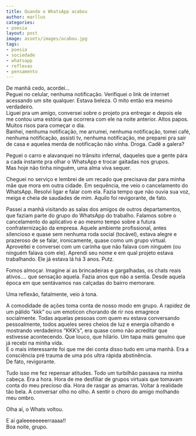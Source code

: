 ```yaml
---
title: Quando o WhatsApp acabou
author: marllus
categories:
- poesia
layout: post
image: assets/images/acabou.jpg
tags:
- poesia
- sociedade
- whatsapp
- reflexao
- pensamento
---
```


De manhã cedo, acordei…<br>
Peguei no celular, nenhuma notificação. Verifiquei o link de internet acessando um site qualquer. Estava beleza. O mito então era mesmo verdadeiro.<br>
Liguei pra um amigo, conversei sobre o projeto pra entregar e depois ele me contou uma estória que ocorrera com ele na noite anterior. Altos papos. Muitos risos para começar o dia.<br>
Banhei, nenhuma notificação, me arrumei, nenhuma notificação, tomei café, nenhuma notificação, assisti tv, nenhuma notificação, me preparei pra sair de casa e aquelea merda de notificação não vinha. Droga. Cadê a galera?<br>

Peguei o carro e alavanquei no trânsito infernal, daqueles que a gente pára a cada instante pra olhar o WhatsApp e trocar gaitadas nos grupos.<br>
Mas hoje não tinha ninguém, uma alma viva sequer.<br>

Cheguei no serviço e lembrei de um recado que precisava dar para minha mãe que mora em outra cidade. Em sequência, me veio o cancelamento do WhatsApp. Resolvi ligar e falar com ela. Fazia tempo que não ouvia sua voz, meiga e cheia de saudades de mim. Aquilo foi revigorante, de fato.<br>

Passei a manhã visitando as salas dos amigos de outros departamentos, que faziam parte do grupo do WhatsApp do trabalho. Falamos sobre o cancelamento do aplicativo e ao mesmo tempo sobre a futura confraternização da empresa. Aquele ambiente profissional, antes silencioso e quase sem nenhuma roda social (tocável), estava alegre e prazeroso de se falar, ironicamente, quase como um grupo virtual. Aproveitei e conversei com um carinha que não falava com ninguém (ou ninguém falava com ele). Aprendi seu nome e em qual projeto estava trabalhando. Ele já estava lá há 3 anos. Putz.<br>

Fomos almoçar. Imagine aí as brincadeiras e gargalhadas, os chats reais ativos…. que sensação aquela. Fazia anos que não a sentia. Desde aquela época em que sentávamos nas calçadas do bairro memorare.<br>

Uma reflexão, fatalmente, veio à tona.<br>

A comodidade de ações toma conta de nosso modo em grupo. A rapidez de um pálido “kkk” ou um emoticon chorando de rir nos emagrece socialmente. Todas aquelas pessoas com quem eu estava conversando pessoalmente, todos aqueles seres cheios de luz e energia olhando e mostrando verdadeiros “KKK’s”, era quase como não acreditar que estivesse acontecendo. Que louco, que hilário. Um tapa mais genuíno que já recebi na minha vida.<br>
E o mais interessante foi que me dei conta disso tudo em uma manhã. Era a consciência pré trauma de uma pós ultra rápida abstinência.<br>
De fato, revigorante.<br>

Tudo isso me fez repensar atitudes. Todo um turbilhão passava na minha cabeça. Era a hora. Hora de me desfiliar de grupos virtuais que tomavam conta do meu precioso dia. Hora de rasgar as amarras. Voltar à realidade tão bela. A conversar olho no olho. A sentir o choro do amigo molhando meu ombro.<br>

Olha aí, o Whats voltou.<br>

E aí galeeeeeeeerraaaa!!<br>
Boa noite, grupo.<br>
